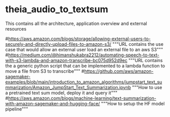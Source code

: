 # theia_audio_to_textsum

This contains all the architecture, application overview and external resources

#https://aws.amazon.com/blogs/storage/allowing-external-users-to-securely-and-directly-upload-files-to-amazon-s3/
"""URL contains the use case that would allow an external user load an external file to an aws S3"""
#https://medium.com/@himanshukabra2212/automating-speech-to-text-with-s3-lambda-and-amazon-transcribe-bc075d952d9ec
"""URL contains the a generic python script that can be implemented to a lambda function to move a file from S3 to transcribe"""
#https://github.com/aws/amazon-sagemaker-examples/blob/main/introduction_to_amazon_algorithms/jumpstart_text_summarization/Amazon_JumpStart_Text_Summarization.ipynb
"""How to use a pretrained text sum model, deploy it and query it"""
#https://aws.amazon.com/blogs/machine-learning/text-summarization-with-amazon-sagemaker-and-hugging-face/
"""How to setup the HF model pipeline"""
